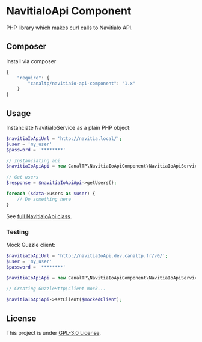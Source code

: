 NavitiaIoApi Component
=============

PHP library which makes curl calls to NavitiaIo API.


## Composer

Install via composer

``` js
{
    "require": {
        "canaltp/navitiaio-api-component": "1.x"
    }
}
```


## Usage

Instanciate NavitiaIoService as a plain PHP object:

``` php
$navitiaIoApiUrl = 'http://navitia.local/';
$user = 'my_user'
$password = '********'

// Instanciating api
$navitiaIoApiApi = new CanalTP\NavitiaIoApiComponent\NavitiaIoApiService($navitiaIoApiUrl, $user, $password);

// Get users
$response = $navitiaIoApiApi->getUsers();

foreach ($data->users as $user) {
    // Do something here
}
```

See [full NavitiaIoApi class](src/NavitiaIoApiService.php).


### Testing

Mock Guzzle client:

``` php
$navitiaIoApiUrl = 'http://navitiaIoApi.dev.canaltp.fr/v0/';
$user = 'my_user'
$password = '********'

$navitiaIoApiApi = new CanalTP\NavitiaIoApiComponent\NavitiaIoApiService($navitiaIoApiUrl, $user, $password);

// Creating GuzzleHttp\Client mock...

$navitiaIoApiApi->setClient($mockedClient);
```


## License

This project is under [GPL-3.0 License](LICENSE).
